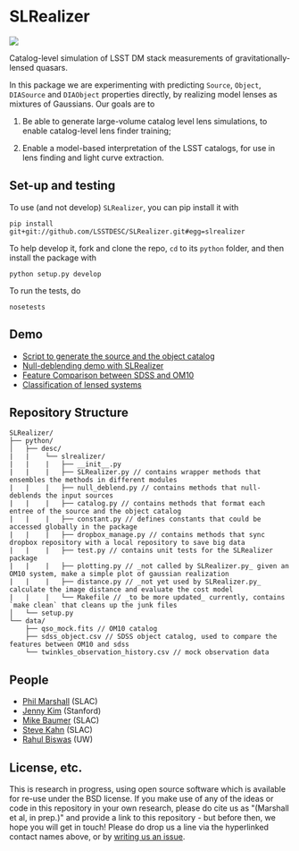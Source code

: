 # SLRealizer

<a href='https://travis-ci.org/jennykim1016/SLRealizer'>
<img src='https://secure.travis-ci.org/jennykim1016/SLRealizer.png?branch=master'></a>

Catalog-level simulation of LSST DM stack measurements of
gravitationally-lensed quasars.

In this package we are experimenting with predicting `Source`, `Object`,
`DIASource` and `DIAObject` properties directly, by realizing
model lenses as mixtures of Gaussians. Our goals are to

1. Be able to generate large-volume catalog level lens simulations, to enable catalog-level lens finder training;

2. Enable a model-based interpretation of the LSST catalogs, for use in lens finding and light curve extraction.


## Set-up and testing

To use (and not develop) `SLRealizer`, you can pip install it with
```
pip install git+git://github.com/LSSTDESC/SLRealizer.git#egg=slrealizer
```

To help develop it, fork and clone the repo, `cd` to its `python` folder, and then install the package with
```
python setup.py develop
```
To run the tests, do
```
nosetests
```

## Demo

* [Script to generate the source and the object catalog](https://github.com/jennykim1016/SLRealizer/blob/master/python/desc/slrealizer/script.py)
* [Null-deblending demo with SLRealizer](https://github.com/jennykim1016/SLRealizer/blob/master/notebooks/Null_Deblend_Demo.ipynb)
* [Feature Comparison between SDSS and OM10](https://github.com/jennykim1016/SLRealizer/blob/master/notebooks/SDSSvsOM10.ipynb)
* [Classification of lensed systems](https://github.com/jennykim1016/SLRealizer/blob/master/notebooks/Scikit_Classifying_Lensed_Systems.ipynb)


## Repository Structure

```
SLRealizer/
├── python/
│   ├── desc/
|   |    └── slrealizer/
|   |    |   ├── __init__.py
|   |    |   ├── SLRealizer.py // contains wrapper methods that ensembles the methods in different modules
|   |    |   ├── null_deblend.py // contains methods that null-deblends the input sources
|   |    |   ├── catalog.py // contains methods that format each entree of the source and the object catalog
|   |    |   ├── constant.py // defines constants that could be accessed globally in the package
|   |    |   ├── dropbox_manage.py // contains methods that sync dropbox repository with a local repository to save big data
|   |    |   ├── test.py // contains unit tests for the SLRealizer package
|   |    |   ├── plotting.py // _not called by SLRealizer.py_ given an OM10 system, make a simple plot of gaussian realization
|   |    |   ├── distance.py // _not yet used by SLRealizer.py_ calculate the image distance and evaluate the cost model
|   |    |   └── Makefile // _to be more updated_ currently, contains `make clean` that cleans up the junk files
│   └── setup.py
└── data/
    ├── qso_mock.fits // OM10 catalog
    ├── sdss_object.csv // SDSS object catalog, used to compare the features between OM10 and sdss
    └── twinkles_observation_history.csv // mock observation data
```

## People
* [Phil Marshall](https://github.com/LSSTDESC/SLRealizer/issues/new?body=@drphilmarshall) (SLAC)
* [Jenny Kim](https://github.com/LSSTDESC/SLRealizer/issues/new?body=@jennykim1016) (Stanford)
* [Mike Baumer](https://github.com/LSSTDESC/SLRealizer/issues/new?body=@mbaumer) (SLAC)
* [Steve Kahn](https://github.com/LSSTDESC/SLRealizer/issues/new?body=@stevkahn) (SLAC)
* [Rahul Biswas](https://github.com/LSSTDESC/SLRealizer/issues/new?body=@rbiswas4) (UW)


## License, etc.

This is research in progress, using open source software which is available for
re-use under the BSD license. If you make use of any of the ideas or code in
this repository in your own research, please do cite us as "(Marshall et al, in
prep.)" and provide a link to this repository - but before then, we hope you
will get in touch! Please do drop us a line via the hyperlinked contact names
above, or by [writing us an
issue](https://github.com/LSSTDESC/SLRealizer/issues/new).
